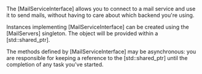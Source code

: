 The [MailServiceInterface] allows you to connect to a mail service and use it to send mails, without having to care about which backend you're using.

Instances implementing [MailServiceInterface] can be created using the [MailServers] singleton. The object will be provided within a [std::shared_ptr].

The methods defined by [MailServiceInterface] may be asynchronous: you are responsible for keeping a reference to the [std::shared_ptr] until the completion of any task you've started.
